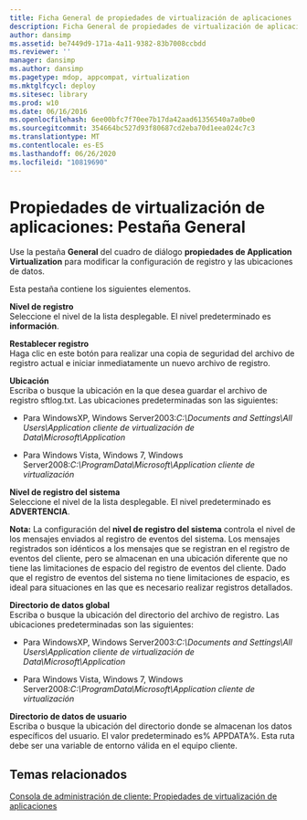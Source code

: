 ```yaml
---
title: Ficha General de propiedades de virtualización de aplicaciones
description: Ficha General de propiedades de virtualización de aplicaciones
author: dansimp
ms.assetid: be7449d9-171a-4a11-9382-83b7008ccbdd
ms.reviewer: ''
manager: dansimp
ms.author: dansimp
ms.pagetype: mdop, appcompat, virtualization
ms.mktglfcycl: deploy
ms.sitesec: library
ms.prod: w10
ms.date: 06/16/2016
ms.openlocfilehash: 6ee00bfc7f70ee7b17da42aad61356540a7a0be0
ms.sourcegitcommit: 354664bc527d93f80687cd2eba70d1eea024c7c3
ms.translationtype: MT
ms.contentlocale: es-ES
ms.lasthandoff: 06/26/2020
ms.locfileid: "10819690"
---
```

# Propiedades de virtualización de aplicaciones: Pestaña General


Use la pestaña **General** del cuadro de diálogo **propiedades de Application Virtualization** para modificar la configuración de registro y las ubicaciones de datos.

Esta pestaña contiene los siguientes elementos.

<a href="" id="log-level"></a>**Nivel de registro**  
Seleccione el nivel de la lista desplegable. El nivel predeterminado es **información**.

<a href="" id="reset-log"></a>**Restablecer registro**  
Haga clic en este botón para realizar una copia de seguridad del archivo de registro actual e iniciar inmediatamente un nuevo archivo de registro.

<a href="" id="location"></a>**Ubicación**  
Escriba o busque la ubicación en la que desea guardar el archivo de registro sftlog.txt. Las ubicaciones predeterminadas son las siguientes:

-   Para WindowsXP, Windows Server2003:*C:\\Documents and Settings\\All Users\\Application cliente de virtualización de Data\\Microsoft\\Application*

-   Para Windows Vista, Windows 7, Windows Server2008:*C:\\ProgramData\\Microsoft\\Application cliente de virtualización*

<a href="" id="system-log-level"></a>**Nivel de registro del sistema**  
Seleccione el nivel de la lista desplegable. El nivel predeterminado es **ADVERTENCIA**.

**Nota:**  La configuración del **nivel de registro del sistema** controla el nivel de los mensajes enviados al registro de eventos del sistema. Los mensajes registrados son idénticos a los mensajes que se registran en el registro de eventos del cliente, pero se almacenan en una ubicación diferente que no tiene las limitaciones de espacio del registro de eventos del cliente. Dado que el registro de eventos del sistema no tiene limitaciones de espacio, es ideal para situaciones en las que es necesario realizar registros detallados.

 

<a href="" id="global-data-directory"></a>**Directorio de datos global**  
Escriba o busque la ubicación del directorio del archivo de registro. Las ubicaciones predeterminadas son las siguientes:

-   Para WindowsXP, Windows Server2003:*C:\\Documents and Settings\\All Users\\Application cliente de virtualización de Data\\Microsoft\\Application*

-   Para Windows Vista, Windows 7, Windows Server2008:*C:\\ProgramData\\Microsoft\\Application cliente de virtualización*

<a href="" id="user-data-directory"></a>**Directorio de datos de usuario**  
Escriba o busque la ubicación del directorio donde se almacenan los datos específicos del usuario. El valor predeterminado es% APPDATA%. Esta ruta debe ser una variable de entorno válida en el equipo cliente.

## Temas relacionados


[Consola de administración de cliente: Propiedades de virtualización de aplicaciones](client-management-console-application-virtualization-properties.md)

 

 





